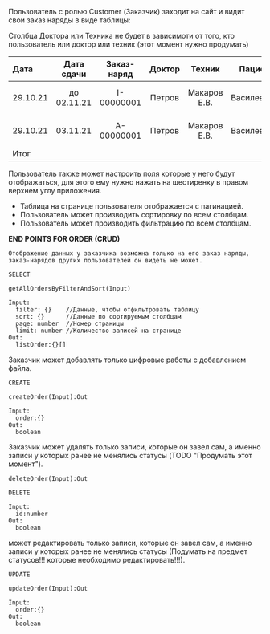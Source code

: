 Пользователь с ролью Customer (Заказчик) заходит на сайт и видит свои заказ наряды в виде таблицы:

Столбца Доктора или Техника не будет в зависимоти от того, кто пользователь или доктор или техник (этот момент нужно продумать)

   Дата  |  Дата сдачи | Заказ-наряд |   Доктор   |     Техник    |   Пациент   | Статус выполнения | Статус оплаты | Статус доставки |    Сумма    
:--------|:-----------:|:-----------:|:----------:|:-------------:|:-----------:|:-----------------:|:-------------:|:---------------:|------------:
29.10.21 | до 02.11.21 | I-00000001  |   Петров   |  Макаров Е.В. | Василевский |       true        |     true      |      false      | 30 000, 00 
29.10.21 |   03.11.21  | A-00000001  |   Петров   |  Макаров Е.В. | Василевский |       true        |     false     |      true       | 25 000, 00 
  Итог   |             |             |            |               |             |                   |    25 000     |                 |            

Пользователь также может настроить поля которые у него будут отображаться, для этого ему нужно нажать на шестиренку в правом верхнем углу приложения.

* Таблица на странице пользователя отображается с пагинацией.
* Пользователь может производить сортировку по всем столбцам.
* Пользователь может производить фильтрацию по всем столбцам.

__END POINTS FOR ORDER (CRUD)__
```
Отображение данных у заказчика возможна только на его заказ наряды, заказ-нарядов других пользователей он видеть не может.

SELECT

getAllOrdersByFilterAndSort(Input)

Input:
  filter: {}    //Данные, чтобы отфильтровать таблицу
  sort: {}      //Данные по сортируемым столбцам
  page: number  //Номер страницы
  limit: number //Количество записей на странице
Out:
  listOrder:{}[]
```

Заказчик может добавлять только цифровые работы с добавлением файла. 

```
CREATE

createOrder(Input):Out

Input:
  order:{}
Out:
  boolean

```
Заказчик может удалять только записи, которые он завел сам, а именно записи у которых ранее не менялись статусы (TODO "Продумать этот момент").

```
deleteOrder(Input):Out

DELETE

Input:
  id:number
Out:
  boolean

```

 может редактировать только записи, которые он завел сам, а именно записи у которых ранее не менялись статусы (Подумать на предмет статусов!!! которые необходимо редактировать!!!).

```
UPDATE

updateOrder(Input):Out

Input:
  order:{}
Out:
  boolean

```
